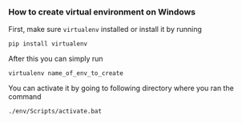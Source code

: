 ### How to create virtual environment on Windows

First, make sure `virtualenv` installed or install it by running

`pip install virtualenv`

After this you can simply run

`virtualenv name_of_env_to_create`

You can activate it by going to following directory where you ran the command

`./env/Scripts/activate.bat`